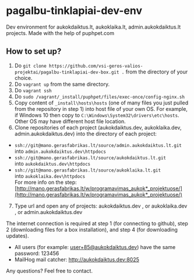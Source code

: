 # pagalbu-tinklapiai-dev-env
Dev environment for aukokdaiktus.lt, aukoklaika.lt, admin.aukokdaiktus.lt projects. Made with the help of puphpet.com

## How to set up?

1. Do `git clone https://github.com/vsi-geros-valios-projektai/pagalbu-tinklapiai-dev-box.git .` from the directory of your choice.  
2. Do `vagrant up` from the same directory.  
3. Do `vagrant ssh`  
4. Do `sudo /vagrant/_install/puphpet/files/exec-once/config-nginx.sh`  
5. Copy content of `_install\hosts\hosts` (one of many files you just pulled from the repository in step 1) into host file of your own OS. For example, if Windows 10 then copy to `C:\Windows\System32\drivers\etc\hosts`. Other OS may have different host file location.  
6. Clone repositories of each project (aukokdaiktus.dev, aukoklaika.dev, admin.aukokdaiktus.dev) into the directory of each project:  
- `ssh://git@mano.gerasfabrikas.lt/source/admin.aukokdaiktus.lt.git`  
into `admin.aukokdaiktus.dev\httpdocs`  
- `ssh://git@mano.gerasfabrikas.lt/source/aukokdaiktus.lt.git`  
into `aukokdaiktus.dev\httpdocs`  
- `ssh://git@mano.gerasfabrikas.lt/source/aukoklaika.lt.git`  
into `aukoklaika.dev\httpdocs`  
For more info on the step: [http://mano.gerasfabrikas.lt/w/programavimas_aukok*_projektuose/](http://mano.gerasfabrikas.lt/w/programavimas_aukok*_projektuose/)  
7. Type url and open any of projects: aukokdaiktus.dev , or aukoklaika.dev , or admin.aukokdaiktus.dev  


The internet connection is required at step 1 (for connecting to github), step 2 (downloading files for a box installation), and step 4 (for downloading updates).

- All users (for example: user+85@aukokdaiktus.dev) have the same password: 123456  
- MailHog mail catcher: http://aukokdaiktus.dev:8025

Any questions? Feel free to contact.
